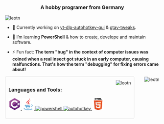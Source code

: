 <h3 align="center">A hobby programer from Germany</h3>

<p align="left"> <img src="https://komarev.com/ghpvc/?username=leotn&label=Profile%20views&color=0e75b6&style=flat" alt="leotn" /> </p>

- 🔭 Currently working on [yt-dlp-autohotkey-gui](https://github.com/LeoTN/yt-dlp-autohotkey-gui) & [gtav-tweaks](https://github.com/LeoTN/gtav-tweaks).

- 🌱 I’m learning **PowerShell** & how to create, develope and maintain software.

- ⚡ Fun fact: **The term "bug" in the context of computer issues was coined when a real insect got stuck in an early computer, causing malfunctions. That's how the term "debugging" for fixing errors came about!**

<div style="display: flex; justify-content: space-between;">
  <div style="display: flex; justify-content: space-between; border: 1px solid #ddd; padding: 10px; border-radius: 5px; width: 400px;">
    <div>
      <h3 align="left">Languages and Tools:</h3>
      <p align="left">
        <a href="https://www.w3schools.com/cs/" target="_blank" rel="noreferrer">
          <img src="https://raw.githubusercontent.com/devicons/devicon/master/icons/csharp/csharp-original.svg" alt="csharp" width="40" height="40"/>
        </a>
        <a href="https://www.java.com" target="_blank" rel="noreferrer">
          <img src="https://raw.githubusercontent.com/devicons/devicon/master/icons/java/java-original.svg" alt="java" width="40" height="40"/>
        </a>
        <a href="https://docs.microsoft.com/en-us/powershell/" target="_blank" rel="noreferrer">
          <img src="https://learn.microsoft.com/en-us/powershell/media/index/ps_black_128.svg" alt="powershell" width="40" height="40"/>
        </a>
        <a href="https://www.autohotkey.com/" target="_blank" rel="noreferrer">
          <img src="https://www.autohotkey.com/static/ahk_logo_no_text.svg" alt="autohotkey" width="40" height="40"/>
        </a>
        <a href="https://www.w3.org/html/" target="_blank" rel="noreferrer">
          <img src="https://raw.githubusercontent.com/devicons/devicon/master/icons/html5/html5-original-wordmark.svg" alt="html5" width="40" height="40"/>
        </a>
      </p>
    </div>
    <div>
      <img align="center" src="https://github-readme-stats.vercel.app/api/top-langs?username=leotn&show_icons=true&locale=en&layout=compact" alt="leotn" />
    </div>
  </div>
  <div>
    <img align="center" src="https://github-readme-stats.vercel.app/api?username=leotn&show_icons=true&locale=en" alt="leotn" />
  </div>
</div>
